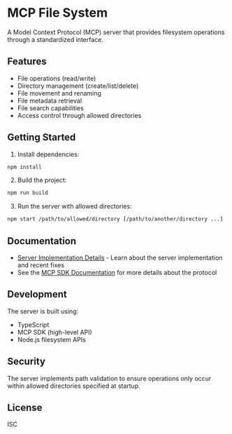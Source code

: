 # MCP File System

A Model Context Protocol (MCP) server that provides filesystem operations through a standardized interface.

## Features

- File operations (read/write)
- Directory management (create/list/delete)
- File movement and renaming
- File metadata retrieval
- File search capabilities
- Access control through allowed directories

## Getting Started

1. Install dependencies:
```bash
npm install
```

2. Build the project:
```bash
npm run build
```

3. Run the server with allowed directories:
```bash
npm start /path/to/allowed/directory [/path/to/another/directory ...]
```

## Documentation

- [Server Implementation Details](docs/server-implementation-fix.md) - Learn about the server implementation and recent fixes
- See the [MCP SDK Documentation](https://modelcontextprotocol.org/docs) for more details about the protocol

## Development

The server is built using:
- TypeScript
- MCP SDK (high-level API)
- Node.js filesystem APIs

## Security

The server implements path validation to ensure operations only occur within allowed directories specified at startup.

## License

ISC
